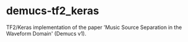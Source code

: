 # demucs-tf2_keras
TF2/Keras implementation of the paper 'Music Source Separation in the Waveform Domain' (Demucs v1).
